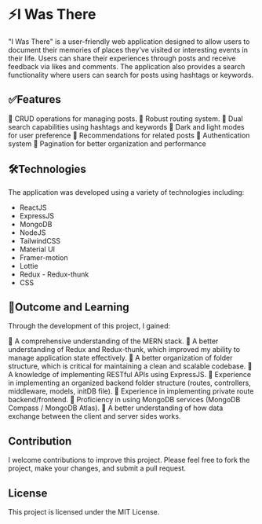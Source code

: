 # ⚡️I Was There

"I Was There" is a user-friendly web application designed to allow users to document their memories of places they've visited or interesting events in their life. Users can share their experiences through posts and receive feedback via likes and comments. The application also provides a search functionality where users can search for posts using hashtags or keywords.

## ✅Features

📌 CRUD operations for managing posts.
📌 Robust routing system.
📌 Dual search capabilities using hashtags and keywords
📌 Dark and light modes for user preference
📌 Recommendations for related posts
📌 Authentication system
📌 Pagination for better organization and performance

## 🛠Technologies

The application was developed using a variety of technologies including:

- ReactJS
- ExpressJS
- MongoDB
- NodeJS
- TailwindCSS
- Material UI
- Framer-motion
- Lottie
- Redux - Redux-thunk
- CSS

## 🚀Outcome and Learning

Through the development of this project, I gained:

📌 A comprehensive understanding of the MERN stack.
📌 A better understanding of Redux and Redux-thunk, which improved my ability to manage application state effectively.
📌 A better organization of folder structure, which is critical for maintaining a clean and scalable codebase.
📌 A knowledge of implementing RESTful APIs using ExpressJS.
📌 Experience in implementing an organized backend folder structure (routes, controllers, middleware, models, initDB file).
📌 Experience in implementing private route backend/frontend.
📌 Proficiency in using MongoDB services (MongoDB Compass / MongoDB Atlas).
📌 A better understanding of how data exchange between the client and server sides works.

## Contribution

I welcome contributions to improve this project. Please feel free to fork the project, make your changes, and submit a pull request.

## License

This project is licensed under the MIT License.
